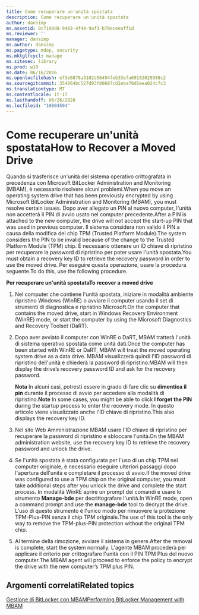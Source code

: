 ```yaml
---
title: Come recuperare un'unità spostata
description: Come recuperare un'unità spostata
author: dansimp
ms.assetid: 0c7199d8-9463-4f44-9af3-b70eceeaff1d
ms.reviewer: ''
manager: dansimp
ms.author: dansimp
ms.pagetype: mdop, security
ms.mktglfcycl: manage
ms.sitesec: library
ms.prod: w10
ms.date: 06/16/2016
ms.openlocfilehash: e73e0878a3102d56494feb33efa69182029988c2
ms.sourcegitcommit: 354664bc527d93f80687cd2eba70d1eea024c7c3
ms.translationtype: MT
ms.contentlocale: it-IT
ms.lasthandoff: 06/26/2020
ms.locfileid: "10804594"
---
```

# <span data-ttu-id="e87b7-103">Come recuperare un'unità spostata</span><span class="sxs-lookup"><span data-stu-id="e87b7-103">How to Recover a Moved Drive</span></span>


<span data-ttu-id="e87b7-104">Quando si trasferisce un'unità del sistema operativo crittografata in precedenza con Microsoft BitLocker Administration and Monitoring (MBAM), è necessario risolvere alcuni problemi.</span><span class="sxs-lookup"><span data-stu-id="e87b7-104">When you move an operating system drive that has been previously encrypted by using Microsoft BitLocker Administration and Monitoring (MBAM), you must resolve certain issues.</span></span> <span data-ttu-id="e87b7-105">Dopo aver allegato un PIN al nuovo computer, l'unità non accetterà il PIN di avvio usato nel computer precedente.</span><span class="sxs-lookup"><span data-stu-id="e87b7-105">After a PIN is attached to the new computer, the drive will not accept the start-up PIN that was used in previous computer.</span></span> <span data-ttu-id="e87b7-106">Il sistema considera non valido il PIN a causa della modifica del chip TPM (Trusted Platform Module).</span><span class="sxs-lookup"><span data-stu-id="e87b7-106">The system considers the PIN to be invalid because of the change to the Trusted Platform Module (TPM) chip.</span></span> <span data-ttu-id="e87b7-107">È necessario ottenere un ID chiave di ripristino per recuperare la password di ripristino per poter usare l'unità spostata.</span><span class="sxs-lookup"><span data-stu-id="e87b7-107">You must obtain a recovery key ID to retrieve the recovery password in order to use the moved drive.</span></span> <span data-ttu-id="e87b7-108">Per eseguire questa operazione, usare la procedura seguente.</span><span class="sxs-lookup"><span data-stu-id="e87b7-108">To do this, use the following procedure.</span></span>

**<span data-ttu-id="e87b7-109">Per recuperare un'unità spostata</span><span class="sxs-lookup"><span data-stu-id="e87b7-109">To recover a moved drive</span></span>**

1.  <span data-ttu-id="e87b7-110">Nel computer che contiene l'unità spostata, iniziare in modalità ambiente ripristino Windows (WinRE) o avviare il computer usando il set di strumenti di diagnostica e ripristino Microsoft.</span><span class="sxs-lookup"><span data-stu-id="e87b7-110">On the computer that contains the moved drive, start in Windows Recovery Environment (WinRE) mode, or start the computer by using the Microsoft Diagnostics and Recovery Toolset (DaRT).</span></span>

2.  <span data-ttu-id="e87b7-111">Dopo aver avviato il computer con WinRE o DaRT, MBAM tratterà l'unità di sistema operativo spostata come unità dati.</span><span class="sxs-lookup"><span data-stu-id="e87b7-111">Once the computer has been started with WinRE or DaRT, MBAM will treat the moved operating system drive as a data drive.</span></span> <span data-ttu-id="e87b7-112">MBAM visualizzerà quindi l'ID password di ripristino dell'unità e chiederà la password di ripristino.</span><span class="sxs-lookup"><span data-stu-id="e87b7-112">MBAM will then display the drive’s recovery password ID and ask for the recovery password.</span></span>

    <span data-ttu-id="e87b7-113">**Nota**  In alcuni casi, potresti essere in grado di fare clic su **dimentica il pin** durante il processo di avvio per accedere alla modalità di ripristino.</span><span class="sxs-lookup"><span data-stu-id="e87b7-113">**Note** In some cases, you might be able to click **I forget the PIN** during the startup process to enter the recovery mode.</span></span> <span data-ttu-id="e87b7-114">In questo articolo viene visualizzato anche l'ID chiave di ripristino.</span><span class="sxs-lookup"><span data-stu-id="e87b7-114">This also displays the recovery key ID.</span></span>

     

3.  <span data-ttu-id="e87b7-115">Nel sito Web Amministrazione MBAM usare l'ID chiave di ripristino per recuperare la password di ripristino e sbloccare l'unità.</span><span class="sxs-lookup"><span data-stu-id="e87b7-115">On the MBAM administration website, use the recovery key ID to retrieve the recovery password and unlock the drive.</span></span>

4.  <span data-ttu-id="e87b7-116">Se l'unità spostata è stata configurata per l'uso di un chip TPM nel computer originale, è necessario eseguire ulteriori passaggi dopo l'apertura dell'unità e completare il processo di avvio.</span><span class="sxs-lookup"><span data-stu-id="e87b7-116">If the moved drive was configured to use a TPM chip on the original computer, you must take additional steps after you unlock the drive and complete the start process.</span></span> <span data-ttu-id="e87b7-117">In modalità WinRE aprire un prompt dei comandi e usare lo strumento **Manage-bde** per decrittografare l'unità.</span><span class="sxs-lookup"><span data-stu-id="e87b7-117">In WinRE mode, open a command prompt and use the **manage-bde** tool to decrypt the drive.</span></span> <span data-ttu-id="e87b7-118">L'uso di questo strumento è l'unico modo per rimuovere la protezione TPM-Plus-PIN senza il chip TPM originale.</span><span class="sxs-lookup"><span data-stu-id="e87b7-118">The use of this tool is the only way to remove the TPM-plus-PIN protection without the original TPM chip.</span></span>

5.  <span data-ttu-id="e87b7-119">Al termine della rimozione, avviare il sistema in genere.</span><span class="sxs-lookup"><span data-stu-id="e87b7-119">After the removal is complete, start the system normally.</span></span> <span data-ttu-id="e87b7-120">L'agente MBAM procederà per applicare il criterio per crittografare l'unità con il PIN TPM Plus del nuovo computer.</span><span class="sxs-lookup"><span data-stu-id="e87b7-120">The MBAM agent will proceed to enforce the policy to encrypt the drive with the new computer’s TPM plus PIN.</span></span>

## <span data-ttu-id="e87b7-121">Argomenti correlati</span><span class="sxs-lookup"><span data-stu-id="e87b7-121">Related topics</span></span>


[<span data-ttu-id="e87b7-122">Gestione di BitLocker con MBAM</span><span class="sxs-lookup"><span data-stu-id="e87b7-122">Performing BitLocker Management with MBAM</span></span>](performing-bitlocker-management-with-mbam.md)

 

 





